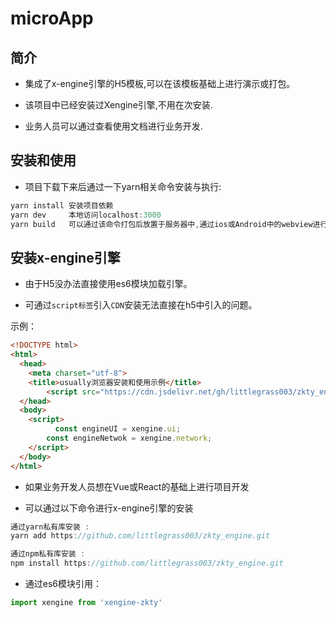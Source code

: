 # microApp



## 简介

- 集成了x-engine引擎的H5模板,可以在该模板基础上进行演示或打包。

- 该项目中已经安装过Xengine引擎,不用在次安装.

- 业务人员可以通过查看使用文档进行业务开发.



## 安装和使用

- 项目下载下来后通过一下yarn相关命令安装与执行:

```javascript
yarn install 安装项目依赖
yarn dev     本地访问localhost:3000
yarn build	 可以通过该命令打包后放置于服务器中,通过ios或Android中的webview进行下载,解压,访问查看效果。
```



## 安装x-engine引擎

- 由于H5没办法直接使用es6模块加载引擎。

- 可通过`script标签`引入`CDN`安装无法直接在h5中引入的问题。

示例：

```html
<!DOCTYPE html>
<html>
  <head>
    <meta charset="utf-8">
    <title>usually浏览器安装和使用示例</title>
		<script src="https://cdn.jsdelivr.net/gh/littlegrass003/zkty_engine/dist/engine-zkty.min.js"></script>
  </head>
  <body>
    <script>
 	      const engineUI = xengine.ui;
       	const engineNetwok = xengine.network;
    </script>
  </body>
</html>
```



- 如果业务开发人员想在Vue或React的基础上进行项目开发

- 可以通过以下命令进行x-engine引擎的安装

```javascript
通过yarn私有库安装 :
yarn add https://github.com/littlegrass003/zkty_engine.git

通过npm私有库安装 :
npm install https://github.com/littlegrass003/zkty_engine.git
```

- 通过es6模块引用：

```javascript
import xengine from 'xengine-zkty'
```

 



